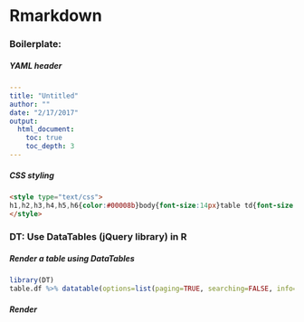 # Rmarkdown

### Boilerplate:

##### YAML header 

```yaml
---
title: "Untitled"
author: ""
date: "2/17/2017"
output:
  html_document:
    toc: true
    toc_depth: 3
---
```

##### CSS styling

```html
<style type="text/css">
h1,h2,h3,h4,h5,h6{color:#00008b}body{font-size:14px}table td{font-size:10px}.dataTables_wrapper,table th{font-size:12px}h1{font-size:40px}h2{font-size:32px}h3{font-size:24px}h4{font-size:20px}h5{font-size:16px}h6{font-size:12px}code.r,pre{font-size:10px}
</style>
```

### DT: Use DataTables (jQuery library) in R

##### Render a table using DataTables

```r
library(DT)
table.df %>% datatable(options=list(paging=TRUE, searching=FALSE, info=FALSE))
```

##### Render 
